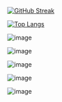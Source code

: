 
[![GitHub Streak](https://streak-stats.demolab.com?user=zlrkw11&theme=dark&hide_border=true&card_width=600&card_height=250&background=75%2C000000%2CEBEBEB&ring=EBEBEB&currStreakLabel=EBEBEB)](https://git.io/streak-stats)

[![Top Langs](https://github-readme-stats.vercel.app/api/top-langs/?username=zlrkw11&layout=compact)](https://github.com/zlrkw11/github-readme-stats)

![image](https://img.shields.io/badge/HTML5-E34F26?style=for-the-badge&logo=html5&logoColor=white)

![image](https://img.shields.io/badge/CSS3-1572B6?style=for-the-badge&logo=css3&logoColor=white)

![image](https://img.shields.io/badge/JavaScript-323330?style=for-the-badge&logo=javascript&logoColor=F7DF1E)

![image](https://img.shields.io/badge/Python-FFD43B?style=for-the-badge&logo=python&logoColor=blue)

![image](https://img.shields.io/badge/TypeScript-007ACC?style=for-the-badge&logo=typescript&logoColor=white)
